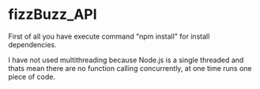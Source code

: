 # fizzBuzz_API

First of all you have execute command "npm install" for install dependencies.



I have not used multithreading because Node.js is a single threaded and thats mean there are no function calling concurrently,  at one time runs one piece of code.
